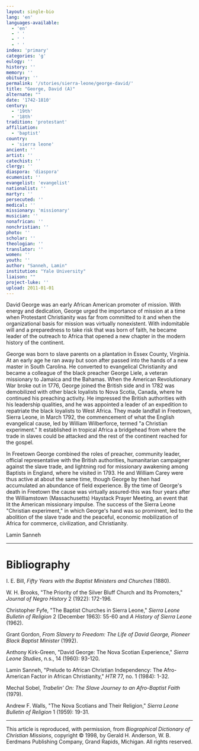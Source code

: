 ```yaml
---
layout: single-bio
lang: 'en'
languages-available:
  - 'en'
  - ' '
  - ' '
  - ' '
index: 'primary'
categories: 'g'
eulogy: ''
history: ''
memory: ''
obituary: ''
permalink: '/stories/sierra-leone/george-david/'
title: "George, David (A)"
alternate: ""
date: '1742-1810'
century:
  - '19th'
  - '18th'
tradition: 'protestant'
affiliation:
  - 'baptist'
country:
  - 'sierra leone'
ancient: ''
artist: ''
catechist: ''
clergy: ''
diaspora: 'diaspora'
ecumenist: ''
evangelist: 'evangelist'
nationalist: ''
martyr: ''
persecuted: ''
medical: ''
missionary: 'missionary'
musician: ''
nonafrican: ''
nonchristian: ''
photo: ''
scholar: ''
theologian: ''
translator: ''
women: ''
youth: ''
author: "Sanneh, Lamin"
institution: "Yale University"
liaison: ""
project-luke: ''
upload: 2011-01-01
---
```




David George was an early African American promoter of mission. With energy and dedication, George urged the importance of mission at a time when Protestant Christianity was far from committed to it and when the organizational basis for mission was virtually nonexistent. With indomitable will and a preparedness to take risk that was born of faith, he became leader of the outreach to Africa that opened a new chapter in the modern history of the continent.

George was born to slave parents on a plantation in Essex County, Virginia. At an early age he ran away but soon after passed into the hands of a new master in South Carolina. He converted to evangelical Christianity and became a colleague of the black preacher George Liele, a veteran missionary to Jamaica and the Bahamas. When the American Revolutionary War broke out in 1776, George joined the British side and in 1782 was demobilized with other black loyalists to Nova Scotia, Canada, where he continued his preaching activity. He impressed the British authorities with his leadership qualities, and he was appointed a leader of an expedition to repatriate the black loyalists to West Africa. They made landfall in Freetown, Sierra Leone, in March 1792, the commencement of what the English evangelical cause, led by William Wilberforce, termed "a Christian experiment." It established in tropical Africa a bridgehead from where the trade in slaves could be attacked and the rest of the continent reached for the gospel.

In Freetown George combined the roles of preacher, community leader, official representative with the British authorities, humanitarian campaigner against the slave trade, and lightning rod for missionary awakening among Baptists in England, where he visited in 1793. He and William Carey were thus active at about the same time, though George by then had accumulated an abundance of field experience. By the time of George's death in Freetown the cause was virtually assured-this was four years after the Williamstown (Massachusetts) Haystack Prayer Meeting, an event that lit the American missionary impulse. The success of the Sierra Leone "Christian experiment," in which George's hand was so prominent, led to the abolition of the slave trade and the peaceful, economic mobilization of Africa for commerce, civilization, and Christianity.

Lamin Sanneh

---

# Bibliography

I. E. Bill, *Fifty Years with the Baptist Ministers and Churches* (1880).

W. H. Brooks, "The Priority of the Silver Bluff Church and Its Promoters," *Journal of Negro History* 2 (1922): 172-196.

Christopher Fyfe, "The Baptist Churches in Sierra Leone," *Sierra Leone Bulletin of Religion* 2 (December 1963): 55-60 and *A History of Sierra Leone* (1962).

Grant Gordon, *From Slavery to Freedom: The Life of David George, Pioneer Black Baptist Minister* (1992).

Anthony Kirk-Green, "David George: The Nova Scotian Experience," *Sierra Leone Studies*, n.s., 14 (1960): 93-120.

Lamin Sanneh, "Prelude to African Christian Independency: The Afro-American Factor in African Christianity," *HTR* 77, no. 1 (1984): 1-32.

Mechal Sobel, *Trabelin' On: The Slave Journey to an Afro-Baptist Faith* (1979).

Andrew F. Walls, "The Nova Scotians and Their Religion," *Sierra Leone Bulletin of Religion* 1 (1959): 19-31.

---

This article is reproduced, with permission, from *Biographical Dictionary of Christian Missions*, copyright © 1998, by Gerald H. Anderson, W. B. Eerdmans Publishing Company, Grand Rapids, Michigan. All rights reserved.

